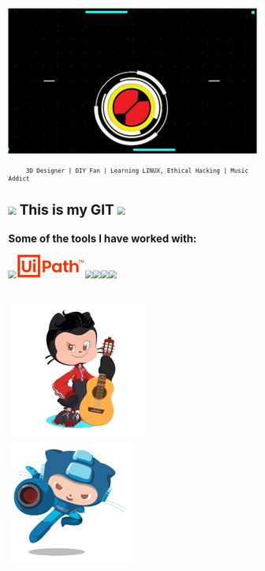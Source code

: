 <h1> <img src="https://github.com/RokkuX/RokkuX/blob/main/GitBanner.gif?raw=true" width="1000"></h1>

         3D Designer | DIY Fan | Learning LINUX, Ethical Hacking | Music Addict

<h1> <img src="https://media.giphy.com/media/SqBjjnQwMicwGRoIHA/giphy.gif" width="50px">    This is my GIT <img src="https://media.giphy.com/media/frMGTqF2PMVug06OFZ/giphy.gif" width="50px"></h1>


## Some of the tools I have worked with:
<img src="https://www.vectorlogo.zone/logos/arduino/arduino-ar21.svg" width="120px"><img src="https://github.com/RokkuX/RokkuX/blob/main/uipath-logo.jpg?raw=true"  width="140px"><img src="https://www.vectorlogo.zone/logos/linux/linux-ar21.svg" width="130px"><img src="https://www.vectorlogo.zone/logos/python/python-ar21.svg" width="130px"><img src="https://www.vectorlogo.zone/logos/amazon_aws/amazon_aws-ar21.svg" width="130px"><img src="https://www.vectorlogo.zone/logos/mit_scratch/mit_scratch-ar21.svg" width="130px">



<h1> <img src="https://raw.githubusercontent.com/RokkuX/RokkuX/main/unnamed_6.png" width="280"><img src="https://github.com/RokkuX/RokkuX/blob/main/megaoctocat.png?raw=true" width="250"></h1>
<h1> </h1>
